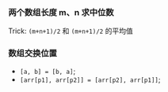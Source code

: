 ### 两个数组长度 m、n 求中位数

Trick: `(m+n+1)/2` 和 `(m+n+1)/2` 的平均值

### 数组交换位置

- `[a, b] = [b, a]`;
- `[arr[p1], arr[p2]] = [arr[p2], arr[p1]]`;
